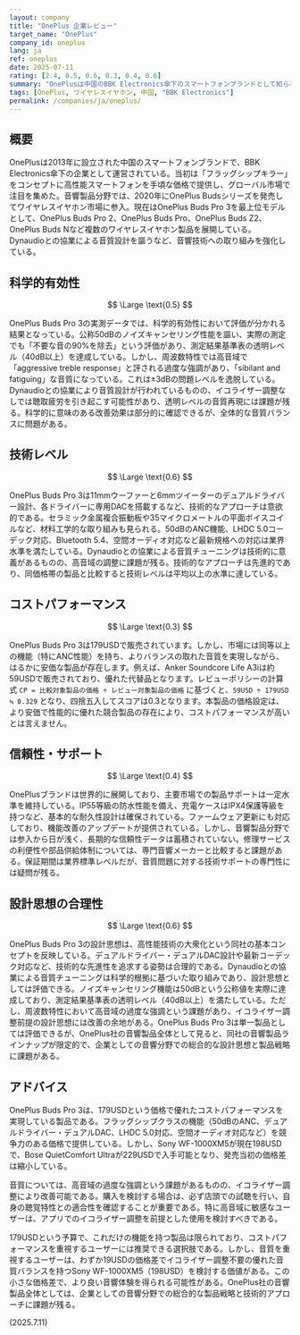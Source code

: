 ```yaml
---
layout: company
title: "OnePlus 企業レビュー"
target_name: "OnePlus"
company_id: oneplus
lang: ja
ref: oneplus
date: 2025-07-11
rating: [2.4, 0.5, 0.6, 0.3, 0.4, 0.6]
summary: "OnePlusは中国のBBK Electronics傘下のスマートフォンブランドとして知られ、近年ワイヤレスイヤホン市場に参入している。OnePlus Buds Pro 3を中心とする音響製品は、手頃な価格でプレミアム機能を提供し、市場最高水準のコストパフォーマンスを実現している。"
tags: [OnePlus, ワイヤレスイヤホン, 中国, "BBK Electronics"]
permalink: /companies/ja/oneplus/
---
```


## 概要

OnePlusは2013年に設立された中国のスマートフォンブランドで、BBK Electronics傘下の企業として運営されている。当初は「フラッグシップキラー」をコンセプトに高性能スマートフォンを手頃な価格で提供し、グローバル市場で注目を集めた。音響製品分野では、2020年にOnePlus Budsシリーズを発売してワイヤレスイヤホン市場に参入。現在はOnePlus Buds Pro 3を最上位モデルとして、OnePlus Buds Pro 2、OnePlus Buds Pro、OnePlus Buds Z2、OnePlus Buds Nなど複数のワイヤレスイヤホン製品を展開している。Dynaudioとの協業による音質設計を謳うなど、音響技術への取り組みを強化している。

## 科学的有効性

$$ \Large \text{0.5} $$

OnePlus Buds Pro 3の実測データでは、科学的有効性において評価が分かれる結果となっている。公称50dBのノイズキャンセリング性能を謳い、実際の測定でも「不要な音の90%を除去」という評価があり、測定結果基準表の透明レベル（40dB以上）を達成している。しかし、周波数特性では高音域で「aggressive treble response」と評される過度な強調があり、「sibilant and fatiguing」な音質になっている。これは±3dBの問題レベルを逸脱している。Dynaudioとの協業により音質設計が行われているものの、イコライザー調整なしでは聴取疲労を引き起こす可能性があり、透明レベルの音質再現には課題が残る。科学的に意味のある改善効果は部分的に確認できるが、全体的な音質バランスに問題がある。

## 技術レベル

$$ \Large \text{0.6} $$

OnePlus Buds Pro 3は11mmウーファーと6mmツイーターのデュアルドライバー設計、各ドライバーに専用DACを搭載するなど、技術的なアプローチは意欲的である。セラミック金属複合振動板や35マイクロメートルの平面ボイスコイルなど、材料工学的な取り組みも見られる。50dBのANC機能、LHDC 5.0コーデック対応、Bluetooth 5.4、空間オーディオ対応など最新規格への対応は業界水準を満たしている。Dynaudioとの協業による音質チューニングは技術的に意義があるものの、高音域の調整に課題が残る。技術的なアプローチは先進的であり、同価格帯の製品と比較すると技術レベルは平均以上の水準に達している。

## コストパフォーマンス

$$ \Large \text{0.3} $$

OnePlus Buds Pro 3は179USDで販売されています。しかし、市場には同等以上の機能（特にANC性能）を持ち、よりバランスの取れた音質を実現しながら、はるかに安価な製品が存在します。例えば、Anker Soundcore Life A3iは約59USDで販売されており、優れた代替品となります。レビューポリシーの計算式 `CP = 比較対象製品の価格 ÷ レビュー対象製品の価格` に基づくと、`59USD ÷ 179USD ≒ 0.329` となり、四捨五入してスコアは0.3となります。本製品の価格設定は、より安価で性能的に優れた競合製品の存在により、コストパフォーマンスが高いとは言えません。

## 信頼性・サポート

$$ \Large \text{0.4} $$

OnePlusブランドは世界的に展開しており、主要市場での製品サポートは一定水準を維持している。IP55等級の防水性能を備え、充電ケースはIPX4保護等級を持つなど、基本的な耐久性設計は確保されている。ファームウェア更新にも対応しており、機能改善のアップデートが提供されている。しかし、音響製品分野では参入から日が浅く、長期的な信頼性データは蓄積されていない。修理サービスの利便性や部品供給体制については、専門音響メーカーと比較すると課題がある。保証期間は業界標準レベルだが、音質問題に対する技術サポートの専門性には疑問が残る。

## 設計思想の合理性

$$ \Large \text{0.6} $$

OnePlus Buds Pro 3の設計思想は、高性能技術の大衆化という同社の基本コンセプトを反映している。デュアルドライバー・デュアルDAC設計や最新コーデック対応など、技術的な先進性を追求する姿勢は合理的である。Dynaudioとの協業による音質チューニングは科学的根拠に基づいた取り組みであり、設計思想としては評価できる。ノイズキャンセリング機能は50dBという公称値を実際に達成しており、測定結果基準表の透明レベル（40dB以上）を満たしている。ただし、周波数特性において高音域の過度な強調という課題があり、イコライザー調整前提の設計思想には改善の余地がある。OnePlus Buds Pro 3は単一製品としては評価できるが、OnePlus社の音響製品全体として見ると、同社の音響製品ラインナップが限定的で、企業としての音響分野での総合的な設計思想と製品戦略に課題がある。

## アドバイス

OnePlus Buds Pro 3は、179USDという価格で優れたコストパフォーマンスを実現している製品である。フラッグシップクラスの機能（50dBのANC、デュアルドライバー・デュアルDAC、LHDC 5.0対応、空間オーディオ対応など）を競争力のある価格で提供している。しかし、Sony WF-1000XM5が現在198USDで、Bose QuietComfort Ultraが229USDで入手可能となり、発売当初の価格差は縮小している。

音質については、高音域の過度な強調という課題があるものの、イコライザー調整により改善可能である。購入を検討する場合は、必ず店頭での試聴を行い、自身の聴覚特性との適合性を確認することが重要である。特に高音域に敏感なユーザーは、アプリでのイコライザー調整を前提とした使用を検討すべきである。

179USDという予算で、これだけの機能を持つ製品は限られており、コストパフォーマンスを重視するユーザーには推奨できる選択肢である。しかし、音質を重視するユーザーは、わずか19USDの価格差でイコライザー調整不要の優れた音質バランスを持つSony WF-1000XM5（198USD）を検討する価値がある。この小さな価格差で、より良い音響体験を得られる可能性がある。OnePlus社の音響製品全体としては、企業としての音響分野での総合的な製品戦略と技術的アプローチに課題が残る。

(2025.7.11)